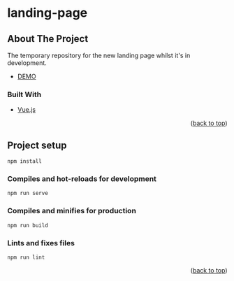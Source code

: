 # landing-page
<div id="top"></div>

## About The Project
The temporary repository for the new landing page whilst it's in development.
* [DEMO](https://landing-page-iqu.pages.dev/)

### Built With

* [Vue.js](https://vuejs.org/)
<p align="right">(<a href="#top">back to top</a>)</p>

## Project setup
```
npm install
```

### Compiles and hot-reloads for development
```
npm run serve
```

### Compiles and minifies for production
```
npm run build
```

### Lints and fixes files
```
npm run lint
```
<p align="right">(<a href="#top">back to top</a>)</p>
